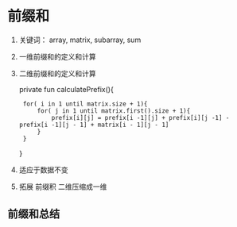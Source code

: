 # 前缀和

1. 关键词： array, matrix, subarray, sum
2. 一维前缀和的定义和计算
3. 二维前缀和的定义和计算


    private fun calculatePrefix(){

        for( i in 1 until matrix.size + 1){
            for( j in 1 until matrix.first().size + 1){
                prefix[i][j] = prefix[i -1][j] + prefix[i][j -1] - prefix[i -1][j - 1] + matrix[i - 1][j - 1] 
            }
        }

    }
    


5. 适应于数据不变
6. 拓展 前缀积 二维压缩成一维

## 前缀和总结


